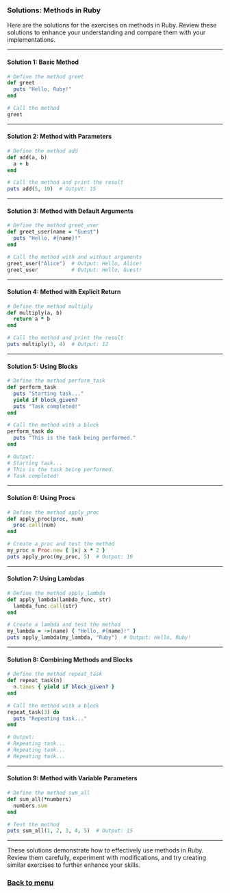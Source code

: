 ### Solutions: Methods in Ruby

Here are the solutions for the exercises on methods in Ruby. Review these solutions to enhance your understanding and compare them with your implementations.

---

#### **Solution 1: Basic Method**

```ruby
# Define the method greet
def greet
  puts "Hello, Ruby!"
end

# Call the method
greet
```

---

#### **Solution 2: Method with Parameters**

```ruby
# Define the method add
def add(a, b)
  a + b
end

# Call the method and print the result
puts add(5, 10)  # Output: 15
```

---

#### **Solution 3: Method with Default Arguments**

```ruby
# Define the method greet_user
def greet_user(name = "Guest")
  puts "Hello, #{name}!"
end

# Call the method with and without arguments
greet_user("Alice")  # Output: Hello, Alice!
greet_user           # Output: Hello, Guest!
```

---

#### **Solution 4: Method with Explicit Return**

```ruby
# Define the method multiply
def multiply(a, b)
  return a * b
end

# Call the method and print the result
puts multiply(3, 4)  # Output: 12
```

---

#### **Solution 5: Using Blocks**

```ruby
# Define the method perform_task
def perform_task
  puts "Starting task..."
  yield if block_given?
  puts "Task completed!"
end

# Call the method with a block
perform_task do
  puts "This is the task being performed."
end

# Output:
# Starting task...
# This is the task being performed.
# Task completed!
```

---

#### **Solution 6: Using Procs**

```ruby
# Define the method apply_proc
def apply_proc(proc, num)
  proc.call(num)
end

# Create a proc and test the method
my_proc = Proc.new { |x| x * 2 }
puts apply_proc(my_proc, 5)  # Output: 10
```

---

#### **Solution 7: Using Lambdas**

```ruby
# Define the method apply_lambda
def apply_lambda(lambda_func, str)
  lambda_func.call(str)
end

# Create a lambda and test the method
my_lambda = ->(name) { "Hello, #{name}!" }
puts apply_lambda(my_lambda, "Ruby")  # Output: Hello, Ruby!
```

---

#### **Solution 8: Combining Methods and Blocks**

```ruby
# Define the method repeat_task
def repeat_task(n)
  n.times { yield if block_given? }
end

# Call the method with a block
repeat_task(3) do
  puts "Repeating task..."
end

# Output:
# Repeating task...
# Repeating task...
# Repeating task...
```

---

#### **Solution 9: Method with Variable Parameters**

```ruby
# Define the method sum_all
def sum_all(*numbers)
  numbers.sum
end

# Test the method
puts sum_all(1, 2, 3, 4, 5)  # Output: 15
```

---
These solutions demonstrate how to effectively use methods in Ruby. Review them carefully, experiment with modifications, and try creating similar exercises to further enhance your skills.

### [Back to menu](../README.md)


